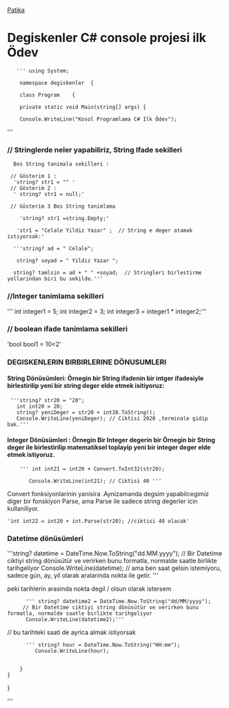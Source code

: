 
[Patika](www.patika.dev)

# Degiskenler C# console projesi ilk Ödev

       ''' using System;
        
        namespace degiskenler  {
        
        class Program    {
        
        private static void Main(string[] args) {
        
        Console.WriteLine("Kosol Programlama C# Ilk Ödev");
        
   '''

###  // Stringlerde neler yapabiliriz, String Ifade sekilleri

      Bos String tanimala sekilleri : 
      
     // Gösterim 1 : 
      'string? str1 = "" '
     // Gösterim 2 : 
      ' string? str1 = null;'

     // Gösterim 3 Bos String tanimlama
      
        'string? str1 =string.Empty;'
        
       'str1 = "Celale Yildiz Yazar" ;  // String e deger atamak istiyorsak:'
        
      '''string? ad = " Celale";
       
       string? soyad = " Yildiz Yazar ";

      string? tamlsin = ad + " " +soyad;  // Stringleri birlestirme yollarindan biri bu sekilde.'''

### //Integer tanimlama sekilleri


''' int integer1 = 5;
    int integer2 = 3;
     int integer3 = integer1 * integer2;'''

### // boolean ifade tanimlama sekilleri 

'bool bool1 = 10<2'

###   DEGISKENLERIN BIRBIRLERINE DÖNUSUMLERI


#### String Dönüsümleri: Örnegin bir String ifadenin  bir intger ifadesiyle birlestirilip yeni bir string deger elde etmek isitiyoruz:
     '''string? str20 = "20";
       int int20 = 20;
       string? yeniDeger = str20 + int20.ToString();
       Console.WriteLine(yeniDeger); // Ciktisi 2020 ,terminale gidip bak.'''

#### Integer Dönüsümleri : Örnegin Bir Integer degerin bir Örnegin bir String deger ile birlestirilip matematiksel toplayip yeni bir integer deger elde etmek istiyoruz.

        ''' int int21 = int20 + Convert.ToInt32(str20);
        
           Console.WriteLine(int21); // Ciktisi 40 '''

Convert fonksiyonlarinin yanisira .Aynizamanda degsim yapabilcegimiz diger  bir fonskiyon Parse, ama  Parse ile sadece string degerler icin kullaniliyor.

    'int int22 = int20 + int.Parse(str20); //ciktisi 40 olacak'

### Datetime dönüsümleri

   '''string? datetime = DateTime.Now.ToString("dd.MM.yyyy");  // Bir Datetime ciktiyi string dönüsütür ve verirken bunu formatla, normalde saatle birlikte                                                                               tarihgeliyor
          Console.WriteLine(datetime);                   // ama ben saat gelsin istemiyoru, sadece gün, ay, yil olarak aralarinda nokta ile getir. '''

peki tarihlerin arasinda nokta degil / olsun olarak istersem 

          ''' string? datetime2 = DateTime.Now.ToString("dd/MM/yyyy"); 
         // Bir Datetime ciktiyi string dönüsütür ve verirken bunu formatla, normalde saatle birlikte tarihgeliyor
          Console.WriteLine(datetime2);'''  

// bu tarihteki saati de ayrica almak istiyorsak

          ''' string? hour = DateTime.Now.ToString("HH:mm");
             Console.WriteLine(hour);
        
 
        }
    }
}

'''
